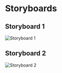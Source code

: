 # Storyboards

## Storyboard 1
![Storyboard 1](https://i.imgur.com/B0QQefH.jpg)

## Storyboard 2
![Storyboard 2](https://i.imgur.com/MTQy8NS.jpg)